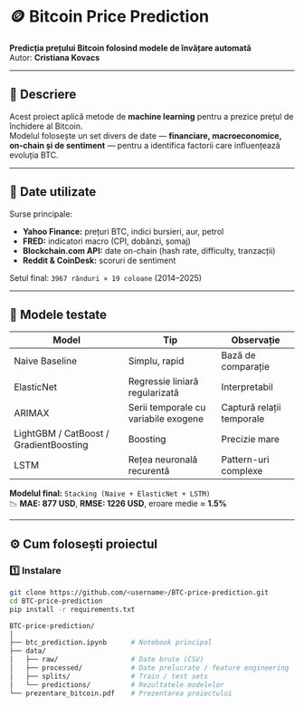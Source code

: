 # 🪙 Bitcoin Price Prediction  
**Predicția prețului Bitcoin folosind modele de învățare automată**  
Autor: **Cristiana Kovacs**

---

## 🎯 Descriere
Acest proiect aplică metode de **machine learning** pentru a prezice prețul de închidere al Bitcoin.  
Modelul folosește un set divers de date — **financiare, macroeconomice, on-chain și de sentiment** — pentru a identifica factorii care influențează evoluția BTC.

---

## 🧾 Date utilizate
Surse principale:
- **Yahoo Finance:** prețuri BTC, indici bursieri, aur, petrol  
- **FRED:** indicatori macro (CPI, dobânzi, șomaj)  
- **Blockchain.com API:** date on-chain (hash rate, difficulty, tranzacții)  
- **Reddit & CoinDesk:** scoruri de sentiment  

Setul final: `3967 rânduri × 19 coloane` (2014–2025)

---

## 🧠 Modele testate
| Model | Tip | Observație |
|--------|-----|-------------|
| Naive Baseline | Simplu, rapid | Bază de comparație |
| ElasticNet | Regressie liniară regularizată | Interpretabil |
| ARIMAX | Serii temporale cu variabile exogene | Captură relații temporale |
| LightGBM / CatBoost / GradientBoosting | Boosting | Precizie mare |
| LSTM | Rețea neuronală recurentă | Pattern-uri complexe |

**Modelul final:** `Stacking (Naive + ElasticNet + LSTM)`  
📉 **MAE: 877 USD**, **RMSE: 1226 USD**, eroare medie ≈ **1.5%**

---

## ⚙️ Cum folosești proiectul

### 1️⃣ Instalare
```bash
git clone https://github.com/<username>/BTC-price-prediction.git
cd BTC-price-prediction
pip install -r requirements.txt

BTC-price-prediction/
│
├── btc_prediction.ipynb      # Notebook principal
├── data/
│   ├── raw/                  # Date brute (CSV)
│   ├── processed/            # Date prelucrate / feature engineering
│   ├── splits/               # Train / test sets
│   └── predictions/          # Rezultatele modelelor
└── prezentare_bitcoin.pdf    # Prezentarea proiectului


